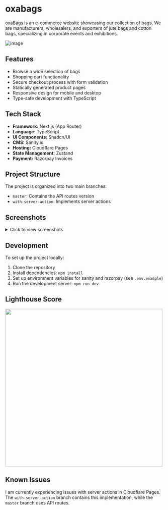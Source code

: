 # oxabags

oxaBags is an e-commerce website showcasing our collection of bags. We are manufacturers, wholesalers, and exporters of jute bags and cotton bags, specializing in corporate events and exhibitions.

![image](https://github.com/user-attachments/assets/1cca385a-d409-4a6a-82ce-f408b5114299)

## Features

- Browse a wide selection of bags
- Shopping cart functionality
- Secure checkout process with form validation
- Statically generated product pages
- Responsive design for mobile and desktop
- Type-safe development with TypeScript

## Tech Stack

- **Framework:** Next.js (App Router)
- **Language:** TypeScript
- **UI Components:** Shadcn/UI
- **CMS:** Sanity.io
- **Hosting:** Cloudflare Pages
- **State Management:** Zustand
- **Payment:**  Razorpay Invoices

## Project Structure

The project is organized into two main branches:

- `master`: Contains the API routes version
- `with-server-action`: Implements server actions

## Screenshots

<details>
<summary>Click to view screenshots</summary>

![image](https://github.com/user-attachments/assets/1cca385a-d409-4a6a-82ce-f408b5114299)

![image](https://github.com/user-attachments/assets/bd62f80c-8002-4556-9261-2005575a5d05)

![Screenshot 2024-04-28 213034](https://github.com/AmanVarshney01/oxabags/assets/45312299/ea85b9c5-4f12-4a92-a126-22c8f0c3da45)

![Screenshot 2024-04-28 213054](https://github.com/AmanVarshney01/oxabags/assets/45312299/6289e16f-9baf-469f-be17-1f8ab176709e)

![Screenshot 2024-04-28 213112](https://github.com/AmanVarshney01/oxabags/assets/45312299/0b054ae0-a170-4bb2-bd29-d493027c8f54)

</details>

## Development

To set up the project locally:

1. Clone the repository
2. Install dependencies: `npm install`
3. Set up environment variables for sanity and razorpay (see `.env.example`)
4. Run the development server: `npm run dev`

## Lighthouse Score

<img src="https://github.com/user-attachments/assets/0b2c207a-355a-4a42-b4d7-07d55b602695" width="500">

## Known Issues

I am currently experiencing issues with server actions in Cloudflare Pages. The `with-server-action` branch contains this implementation, while the `master` branch uses API routes.
